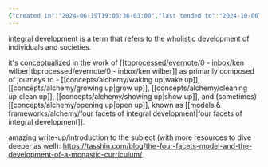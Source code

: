 ```yaml
---
{"created in":"2024-06-19T19:06:36-03:00","last tended to":"2024-10-06T02:08:12-03:00","tags":["concept","alchemy","socialchange","integraltheory","humandevelopment","🌱"],"dg-publish":true,"relevancescore":97,"notestage":["🌱"],"created":"2024-06-19T19:06:36.924-03:00","updated":"2025-03-30T15:05:39.181-03:00","permalink":"/concepts/alchemy/integral-development/","dgPassFrontmatter":true}
---
```


integral development is a term that refers to the wholistic development of individuals and societies.

it's conceptualized in the work of [[tbprocessed/evernote/0 - inbox/ken wilber\|tbprocessed/evernote/0 - inbox/ken wilber]] as primarily composed of journeys to - [[concepts/alchemy/waking up\|wake up]], [[concepts/alchemy/growing up\|grow up]], [[concepts/alchemy/cleaning up\|clean up]], [[concepts/alchemy/showing up\|show up]], and (sometimes) [[concepts/alchemy/opening up\|open up]], known as [[models & frameworks/alchemy/four facets of integral development\|four facets of integral development]].

amazing write-up/introduction to the subject (with more resources to dive deeper as well): https://tasshin.com/blog/the-four-facets-model-and-the-development-of-a-monastic-curriculum/